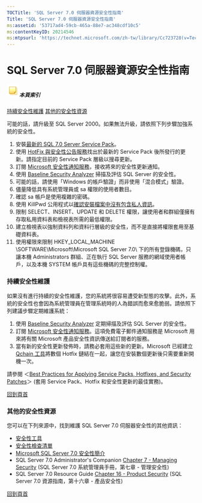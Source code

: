 ```yaml
---
TOCTitle: 'SQL Server 7.0 伺服器資源安全性指南'
Title: 'SQL Server 7.0 伺服器資源安全性指南'
ms:assetid: '53717ad4-59cb-465a-88e7-ac348cdf10c5'
ms:contentKeyID: 20214546
ms:mtpsurl: 'https://technet.microsoft.com/zh-tw/library/Cc723728(v=TechNet.10)'
---
```


SQL Server 7.0 伺服器資源安全性指南
===================================

##### ![](images/Cc723728.community-sm(zh-tw,TechNet.10).gif)本頁索引

[](#ea)[持續安全性維護](#ea)
[](#eb)[其他的安全性資源](#eb)

可能的話，請升級至 SQL Server 2000。如果無法升級，請依照下列步驟加強系統的安全性。

1.  安裝[最新的 SQL 7.0 Server Service Pack](http://support.microsoft.com/default.aspx?scid=kb;en-us;301511&sd=tech)。
2.  使用 [HotFix 與安全性公告服務](http://www.microsoft.com/technet/security/current.asp?productid=29)找出於最新的 Service Pack 後所發行的更新。請指定目前的 Service Pack 層級以搜尋更新。
3.  訂閱 [Microsoft 安全性通知服務](http://www.microsoft.com/technet/security/bulletin/notify.mspx)，接收將來的安全性更新通知。
4.  使用 [Baseline Security Analyzer](http://www.microsoft.com/taiwan/technet/security/tools/mbsaqa.aspx) 掃描及評估 SQL Server 的安全性。
5.  可能的話，請使用「Windows 的帳戶驗證」而非使用「混合模式」驗證。
6.  儘量降低具有系統管理員或 sa 權限的使用者數目。
7.  確認 sa 帳戶是使用複雜的密碼。
8.  使用 KillPwd 公用程式以[確認安裝檔案中沒有包含私人資訊](http://www.microsoft.com/sql/techinfo/administration/2000/security/securingsqlserver.asp)。
9.  限制 SELECT、INSERT、UPDATE 和 DELETE 權限，讓使用者和群組僅擁有存取私用資料表和檢視表所需的最低權限。
10. 建立檢視表以強制資料列和資料行層級的安全性，而不是直接將權限套用至基礎資料表。
11. 使用權限來限制 HKEY\_LOCAL\_MACHINE \\SOFTWARE\\Microsoft\\Microsoft SQL Server 7.0\\ 下的所有登錄機碼，只讓本機 Administrators 群組、正在執行 SQL Server 服務的網域使用者帳戶，以及本機 SYSTEM 帳戶具有這些機碼的完整控制權。

### 持續安全性維護

如果沒有進行持續的安全性維護，您的系統將很容易遭受新型態的攻擊。此外，系統的安全性也會因為系統管理員在管理系統時的人為錯誤而愈來愈脆弱。請依照下列建議步驟定期維護系統：

1.  使用 [Baseline Security Analyzer](http://www.microsoft.com/taiwan/technet/security/tools/mbsaqa.aspx) 定期掃描及評估 SQL Server 的安全性。
2.  訂閱 [Microsoft 安全性通知服務](http://www.microsoft.com/technet/security/bulletin/notify.mspx)。這項免費電子郵件通知服務是 Microsoft 用來將有關 Microsoft 產品安全性資訊傳送給訂閱者的服務。
3.  當有新的安全性更新發佈時，請務必套用這些新的更新。Microsoft 已經建立 [Qchain 工具](http://www.microsoft.com/downloads/details.aspx?displaylang=en&familyid=a85c9cfa-e84c-4723-9c28-f66859060f5d)將數個 Hotfix 鏈結在一起，讓您在安裝數個更新後只需要重新開機一次。

請參閱 ＜[Best Practices for Applying Service Packs, Hotfixes, and Security Patches](http://www.microsoft.com/taiwan/technet/security/bestprac/bpsp.aspx)＞ (套用 Service Pack、Hotfix 和安全性更新的最佳實務)。

[](#mainsection)[回到頁首](#mainsection)

### 其他的安全性資源

您可以在下列來源中，找到維護 SQL Server 7.0 伺服器安全性的其他資訊：

-   [安全性工具](http://www.microsoft.com/technet/security/tools/default.mspx)
-   [安全性檢查清單](http://www.microsoft.com/technet/security/chklist/default.mspx)
-   [Microsoft SQL Server 7.0 安全性簡介](http://www.microsoft.com/technet/prodtechnol/sql/70/maintain/secure.mspx)
-   SQL Server 7.0 Administrator's Companion [Chapter 7 - Managing Security](http://www.microsoft.com/resources/documentation/sql/7/all/proddocs/en-us/admincmp/75517c07.mspx) (SQL Server 7.0 系統管理員手冊，第七章 - 管理安全性)
-   SQL Server 7.0 Resource Guide [Chapter 16 - Product Security](http://www.microsoft.com/resources/documentation/sql/7/all/reskit/en-us/part10/sqc15.mspx) (SQL Server 7.0 資源指南，第十六章 - 產品安全性)

[](#mainsection)[回到頁首](#mainsection)
